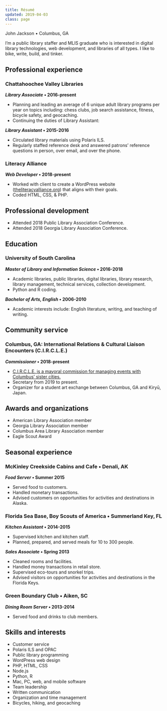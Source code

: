 ```yaml
---
title: Résumé
updated: 2019-04-03
class: page
---
```

<p class="has-large-font-size">John Jackson • Columbus, GA</p>

I’m a public library staffer and MLIS graduate who is interested in digital library technologies, web development, and libraries of all types. I like to  bike, write, build, and tinker.

## Professional experience

### Chattahoochee Valley Libraries

**_Library Associate_ • 2016-present**

<!--<div class="wp-block-button alignright noprint is-style-squared"><a class="wp-block-button__link" href="/libraries/">Browse my library projects<br></a></div>-->

- Planning and leading an average of 6 unique adult library programs per year on topics including: chess clubs, job search assistance, fitness, bicycle safety, and geocaching.
- Continuing the duties of Library Assistant:

**_Library Assistant_ • 2015-2016**

- Circulated library materials using Polaris ILS.
- Regularly staffed reference desk and answered patrons’ reference questions in person, over email, and over the phone.

### Literacy Alliance

**_Web Developer_ • 2018-present**

<!--<div class="wp-block-button alignright noprint is-style-squared"><a class="wp-block-button__link" href="/web-development/">Browse my web projects</a></div>-->

- Worked with client to create a WordPress website ([theliteracyalliance.org](https://theliteracyalliance.org/)) that aligns with their goals.
- Coded HTML, CSS, & PHP.

## Professional development

- Attended 2018 Public Library Association Conference.
- Attended 2018 Georgia Library Association Conference.

## Education

### University of South Carolina

**_Master of Library and Information Science_ • 2016-2018**

<!--<div class="wp-block-button alignright noprint is-style-squared"><a class="wp-block-button__link" href="/tag/MLIS/">Browse my MLIS projects<br></a></div>-->

- Academic libraries, public libraries, digital libraries, library research, library management, technical services, collection development.
- Python and R coding.

**_Bachelor of Arts, English_ • 2006-2010**

- Academic interests include: English literature, writing, and teaching of writing.

## Community service

### Columbus, GA: International Relations &amp; Cultural Liaison Encounters (C.I.R.C.L.E.)

<!--<div class="wp-block-button alignright is-style-squared"><a class="wp-block-button__link" href="https://www.columbusga.gov/mayor/circle.htm">Learn about C.I.R.C.L.E.</a></div>-->

**_Commissioner_ • 2018-present**

- [C.I.R.C.L.E. is a mayoral commission for managing events with Columbus’ sister cities.](https://www.columbusga.gov/mayor/circle.htm)
- Secretary from 2019 to present.
- Organizer for a student art exchange between Columbus, GA and Kiryū, Japan.

## Awards and organizations

- American Library Association member
- Georgia Library Association member
- Columbus Area Library Association member
- Eagle Scout Award

## Seasonal experience

### McKinley Creekside Cabins and Cafe • Denali, AK

**_Food Server_ • Summer 2015**

- Served food to customers.
- Handled monetary transactions.
- Advised customers on opportunities for activities and destinations in Alaska.

### Florida Sea Base, Boy Scouts of America • Summerland Key, FL

**_Kitchen Assistant_ • 2014-2015**

- Supervised kitchen and kitchen staff.
- Planned, prepared, and served meals for 10 to 300 people.

**_Sales Associate_ • Spring 2013**

- Cleaned rooms and facilities.
- Handled money transactions in retail store.
- Supervised eco-tours and snorkel trips.
- Advised visitors on opportunities for activities and destinations in the Florida Keys.

### Green Boundary Club • Aiken, SC

**_Dining Room Server_ • 2013-2014**

- Served food and drinks to club members.

## Skills and interests

- Customer service
- Polaris ILS and OPAC
- Public library programming
- WordPress web design
- PHP, HTML, CSS
- Node.js
- Python, R
- Mac, PC, web, and mobile software
- Team leadership
- Written communication
- Organization and time management
- Bicycles, hiking, and geocaching
